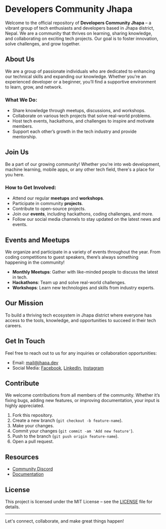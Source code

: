 # Developers Community Jhapa

Welcome to the official repository of **Developers Community Jhapa** – a vibrant group of tech enthusiasts and developers based in Jhapa district, Nepal. We are a community that thrives on learning, sharing knowledge, and collaborating on exciting tech projects. Our goal is to foster innovation, solve challenges, and grow together.

## About Us
We are a group of passionate individuals who are dedicated to enhancing our technical skills and expanding our knowledge. Whether you're an experienced developer or a beginner, you’ll find a supportive environment to learn, grow, and network.

### What We Do:
- Share knowledge through meetups, discussions, and workshops.
- Collaborate on various tech projects that solve real-world problems.
- Host tech events, hackathons, and challenges to inspire and motivate members.
- Support each other’s growth in the tech industry and provide mentorship.

## Join Us
Be a part of our growing community! Whether you're into web development, machine learning, mobile apps, or any other tech field, there's a place for you here.

### How to Get Involved:
- Attend our regular **meetups** and **workshops**.
- Participate in community **projects**.
- Contribute to open-source projects.
- Join our **events**, including hackathons, coding challenges, and more.
- Follow our social media channels to stay updated on the latest news and events.

## Events and Meetups
We organize and participate in a variety of events throughout the year. From coding competitions to guest speakers, there’s always something happening in the community!

- **Monthly Meetups**: Gather with like-minded people to discuss the latest in tech.
- **Hackathons**: Team up and solve real-world challenges.
- **Workshops**: Learn new technologies and skills from industry experts.

## Our Mission
To build a thriving tech ecosystem in Jhapa district where everyone has access to the tools, knowledge, and opportunities to succeed in their tech careers.

## Get In Touch
Feel free to reach out to us for any inquiries or collaboration opportunities:
- Email: [mail@jhapa.dev](mailto:mail@jhapa.dev)
- Social Media: [Facebook](https://facebook.com/jhapa.dev), [LinkedIn](https://linkedin.com/company/jhapa-dev), [Instagram](https://instagram.com/jhapa.dev)

## Contribute
We welcome contributions from all members of the community. Whether it’s fixing bugs, adding new features, or improving documentation, your input is highly appreciated.

1. Fork this repository.
2. Create a new branch (`git checkout -b feature-name`).
3. Make your changes.
4. Commit your changes (`git commit -am 'Add new feature'`).
5. Push to the branch (`git push origin feature-name`).
6. Open a pull request.

## Resources
- [Community Discord](https://discord.gg/mWW2J7HMXU)
- [Documentation](https://docs.jhapa.dev)

## License
This project is licensed under the MIT License – see the [LICENSE](LICENSE) file for details.

---

Let's connect, collaborate, and make great things happen!
